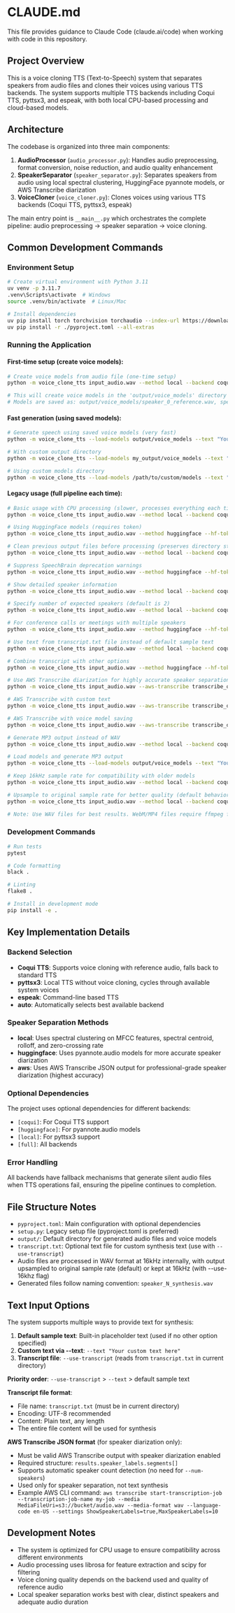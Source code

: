 # CLAUDE.md

This file provides guidance to Claude Code (claude.ai/code) when working with code in this repository.

## Project Overview

This is a voice cloning TTS (Text-to-Speech) system that separates speakers from audio files and clones their voices using various TTS backends. The system supports multiple TTS backends including Coqui TTS, pyttsx3, and espeak, with both local CPU-based processing and cloud-based models.

## Architecture

The codebase is organized into three main components:

1. **AudioProcessor** (`audio_processor.py`): Handles audio preprocessing, format conversion, noise reduction, and audio quality enhancement
2. **SpeakerSeparator** (`speaker_separator.py`): Separates speakers from audio using local spectral clustering, HuggingFace pyannote models, or AWS Transcribe diarization
3. **VoiceCloner** (`voice_cloner.py`): Clones voices using various TTS backends (Coqui TTS, pyttsx3, espeak)

The main entry point is `__main__.py` which orchestrates the complete pipeline: audio preprocessing → speaker separation → voice cloning.

## Common Development Commands

### Environment Setup
```bash
# Create virtual environment with Python 3.11
uv venv -p 3.11.7
.venv\Scripts\activate  # Windows
source .venv/bin/activate  # Linux/Mac

# Install dependencies
uv pip install torch torchvision torchaudio --index-url https://download.pytorch.org/whl/cpu
uv pip install -r ./pyproject.toml --all-extras
```

### Running the Application

#### First-time setup (create voice models):
```bash
# Create voice models from audio file (one-time setup)
python -m voice_clone_tts input_audio.wav --method local --backend coqui --use-cpu --save-models

# This will create voice models in the 'output/voice_models' directory
# Models are saved as: output/voice_models/speaker_0_reference.wav, speaker_0_metadata.json, etc.
```

#### Fast generation (using saved models):
```bash
# Generate speech using saved voice models (very fast)
python -m voice_clone_tts --load-models output/voice_models --text "Your new text here" --backend coqui --use-cpu

# With custom output directory
python -m voice_clone_tts --load-models my_output/voice_models --text "Hello world" --output-dir my_output --backend coqui --use-cpu

# Using custom models directory
python -m voice_clone_tts --load-models /path/to/custom/models --text "Your text" --backend coqui --use-cpu
```

#### Legacy usage (full pipeline each time):
```bash
# Basic usage with CPU processing (slower, processes everything each time)
python -m voice_clone_tts input_audio.wav --method local --backend coqui --use-cpu

# Using HuggingFace models (requires token)
python -m voice_clone_tts input_audio.wav --method huggingface --hf-token YOUR_TOKEN --backend coqui

# Clean previous output files before processing (preserves directory structure)
python -m voice_clone_tts input_audio.wav --method local --backend coqui --use-cpu --clean

# Suppress SpeechBrain deprecation warnings
python -m voice_clone_tts input_audio.wav --method huggingface --hf-token YOUR_TOKEN --backend coqui --suppress-warnings

# Show detailed speaker information
python -m voice_clone_tts input_audio.wav --method local --backend coqui --use-cpu --show-speaker-info

# Specify number of expected speakers (default is 2)
python -m voice_clone_tts input_audio.wav --method local --backend coqui --use-cpu --num-speakers 3

# For conference calls or meetings with multiple speakers
python -m voice_clone_tts input_audio.wav --method huggingface --hf-token YOUR_TOKEN --backend coqui --num-speakers 5

# Use text from transcript.txt file instead of default sample text
python -m voice_clone_tts input_audio.wav --method local --backend coqui --use-cpu --use-transcript

# Combine transcript with other options
python -m voice_clone_tts input_audio.wav --method huggingface --hf-token YOUR_TOKEN --backend coqui --use-transcript --num-speakers 3

# Use AWS Transcribe diarization for highly accurate speaker separation
python -m voice_clone_tts input_audio.wav --aws-transcribe transcribe_output.json --backend coqui --use-cpu

# AWS Transcribe with custom text
python -m voice_clone_tts input_audio.wav --aws-transcribe transcribe_output.json --text "Your custom text here" --backend coqui --use-cpu

# AWS Transcribe with voice model saving
python -m voice_clone_tts input_audio.wav --aws-transcribe transcribe_output.json --backend coqui --use-cpu --save-models

# Generate MP3 output instead of WAV
python -m voice_clone_tts input_audio.wav --method local --backend coqui --use-cpu --output-format mp3

# Load models and generate MP3 output
python -m voice_clone_tts --load-models output/voice_models --text "Your text here" --backend coqui --use-cpu --output-format mp3

# Keep 16kHz sample rate for compatibility with older models
python -m voice_clone_tts input_audio.wav --method local --backend coqui --use-cpu --use-16khz

# Upsample to original sample rate for better quality (default behavior)
python -m voice_clone_tts input_audio.wav --method local --backend coqui --use-cpu

# Note: Use WAV files for best results. WebM/MP4 files require ffmpeg for conversion
```

### Development Commands
```bash
# Run tests
pytest

# Code formatting
black .

# Linting
flake8 .

# Install in development mode
pip install -e .
```

## Key Implementation Details

### Backend Selection
- **Coqui TTS**: Supports voice cloning with reference audio, falls back to standard TTS
- **pyttsx3**: Local TTS without voice cloning, cycles through available system voices
- **espeak**: Command-line based TTS
- **auto**: Automatically selects best available backend

### Speaker Separation Methods
- **local**: Uses spectral clustering on MFCC features, spectral centroid, rolloff, and zero-crossing rate
- **huggingface**: Uses pyannote.audio models for more accurate speaker diarization
- **aws**: Uses AWS Transcribe JSON output for professional-grade speaker diarization (highest accuracy)

### Optional Dependencies
The project uses optional dependencies for different backends:
- `[coqui]`: For Coqui TTS support
- `[huggingface]`: For pyannote.audio models
- `[local]`: For pyttsx3 support
- `[full]`: All backends

### Error Handling
All backends have fallback mechanisms that generate silent audio files when TTS operations fail, ensuring the pipeline continues to completion.

## File Structure Notes

- `pyproject.toml`: Main configuration with optional dependencies
- `setup.py`: Legacy setup file (pyproject.toml is preferred)
- `output/`: Default directory for generated audio files and voice models
- `transcript.txt`: Optional text file for custom synthesis text (use with `--use-transcript`)
- Audio files are processed in WAV format at 16kHz internally, with output upsampled to original sample rate (default) or kept at 16kHz (with --use-16khz flag)
- Generated files follow naming convention: `speaker_N_synthesis.wav`

## Text Input Options

The system supports multiple ways to provide text for synthesis:

1. **Default sample text**: Built-in placeholder text (used if no other option specified)
2. **Custom text via --text**: `--text "Your custom text here"`
3. **Transcript file**: `--use-transcript` (reads from `transcript.txt` in current directory)

**Priority order**: `--use-transcript` > `--text` > default sample text

**Transcript file format**:
- File name: `transcript.txt` (must be in current directory)
- Encoding: UTF-8 recommended
- Content: Plain text, any length
- The entire file content will be used for synthesis

**AWS Transcribe JSON format** (for speaker diarization only):
- Must be valid AWS Transcribe output with speaker diarization enabled
- Required structure: `results.speaker_labels.segments[]`
- Supports automatic speaker count detection (no need for `--num-speakers`)
- Used only for speaker separation, not text synthesis
- Example AWS CLI command: `aws transcribe start-transcription-job --transcription-job-name my-job --media MediaFileUri=s3://bucket/audio.wav --media-format wav --language-code en-US --settings ShowSpeakerLabels=true,MaxSpeakerLabels=10`

## Development Notes

- The system is optimized for CPU usage to ensure compatibility across different environments
- Audio processing uses librosa for feature extraction and scipy for filtering
- Voice cloning quality depends on the backend used and quality of reference audio
- Local speaker separation works best with clear, distinct speakers and adequate audio duration